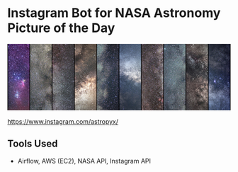 # Instagram Bot for NASA Astronomy Picture of the Day
<img src="./images/banner.jpg" width="1250" />

https://www.instagram.com/astropyx/

## Tools Used
- Airflow, AWS (EC2), NASA API, Instagram API
